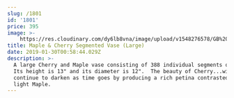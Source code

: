 ```yaml
---
slug: /1801
id: '1801'
price: 395
image: >-
    https://res.cloudinary.com/dy6lb8vna/image/upload/v1548276578/GB%20Bowlworks%20Gallery/DSC_1963a.jpg
title: Maple & Cherry Segmented Vase (Large)
date: 2019-01-30T00:58:44.029Z
description: >-
  A large Cherry and Maple vase consisting of 388 individual segments of wood.
  Its height is 13" and its diameter is 12".  The beauty of Cherry...will
  continue to darken as time goes by producing a rich petina contrasted by the
  light Maple.
---
```


